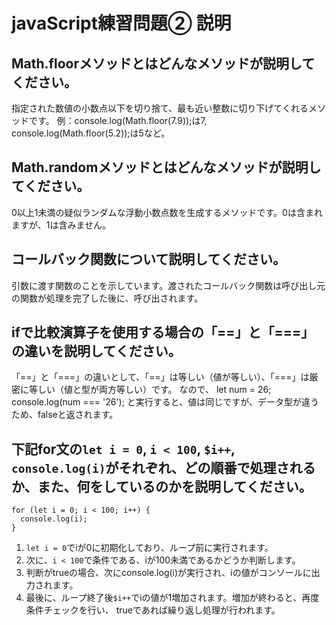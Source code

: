 # javaScript練習問題② 説明

## Math.floorメソッドとはどんなメソッドが説明してください。
指定された数値の小数点以下を切り捨て、最も近い整数に切り下げてくれるメソッドです。
例：console.log(Math.floor(7.9));は7, console.log(Math.floor(5.2));は5など。
## Math.randomメソッドとはどんなメソッドが説明してください。
0以上1未満の疑似ランダムな浮動小数点数を生成するメソッドです。0は含まれますが、1は含みません。

## コールバック関数について説明してください。
引数に渡す関数のことを示しています。渡されたコールバック関数は呼び出し元の関数が処理を完了した後に、呼び出されます。

## ifで比較演算子を使用する場合の「==」と「===」の違いを説明してください。
「==」と「===」の違いとして、「==」は等しい（値が等しい）、「===」は厳密に等しい（値と型が両方等しい）です。
なので、
let num = 26;
console.log(num === '26');
と実行すると、値は同じですが、データ型が違うため、falseと返されます。

## 下記for文の`let i = 0`, `i < 100`, `$i++`, `console.log(i)`がそれぞれ、どの順番で処理されるか、また、何をしているのかを説明してください。

```
for (let i = 0; i < 100; i++) {
  console.log(i);
}
```

1. `let i = 0`でiが0に初期化しており、ループ前に実行されます。
2. 次に、`i < 100`で条件である、iが100未満であるかどうか判断します。
3. 判断がtrueの場合、次にconsole.log(i)が実行され、iの値がコンソールに出力されます。
4. 最後に、ループ終了後`$i++`でiの値が1増加されます。増加が終わると、再度条件チェックを行い、
trueであれば繰り返し処理が行われます。